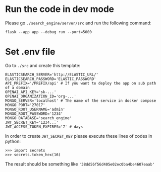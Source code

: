 
# Run the code in dev mode
Please go `./search_engine/server/src` and run the following command: 
```
flask --app app --debug run --port=5000
```


# Set .env file
Go to `./src` and create this template:
```
ELASTICSEARCH_SERVER='http://ELASTIC_URL/'
ELASTICSEARCH_PASSWORD='ELASTIC_PASSWORD'
API_PREFIX='/PREFIX/api' # If you want to deploy the app on sub path of a domain 
OPENAI_API_KEY='sk-...'
OPENAI_ORGANIZATION_ID='org-...'
MONGO_SERVER='localhost' # The name of the service in docker compose
MONGO_PORT='27017'
MONGO_ROOT_USERNAME='admin'
MONGO_ROOT_PASSWORD='1234'
MONGO_DATABASE='search_engine'
JWT_SECRET_KEY='1234...' 
JWT_ACCESS_TOKEN_EXPIRES='7' # days
```

In order to create `JWT_SECRET_KEY` please execute these lines of codes in python:
```
>>> import secrets
>>> secrets.token_hex(16)
```
The result should be something like `'38dd56f56d405e02ec0ba4be4607eaab'`

